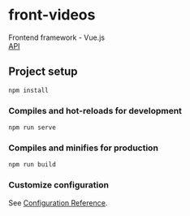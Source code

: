 # front-videos

Frontend framework - Vue.js\
[API](https://github.com/xdadaya/fastapi-videoplatform)

## Project setup
```
npm install
```

### Compiles and hot-reloads for development
```
npm run serve
```

### Compiles and minifies for production
```
npm run build
```

### Customize configuration
See [Configuration Reference](https://cli.vuejs.org/config/).
